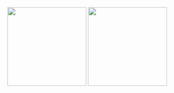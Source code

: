 <div style={{display: 'flex'', flex-direticion: 'row'}}>
<img height="180em" src="https://github-readme-stats.vercel.app/api?username=onerbreno&show_icons=true&&count_private=true&include_all_commits=true&theme=midnight-purple" />
<img height='180em' src="https://github-readme-stats.vercel.app/api/top-langs/?username=anuraghazra&theme=midnight-purple&layout=compact"/>
</div>